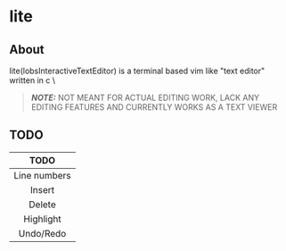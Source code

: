 # lite
## About
lite(lobsInteractiveTextEditor) is a terminal based vim like "text editor" written in c \
> **_NOTE:_** NOT MEANT FOR ACTUAL EDITING WORK, LACK ANY EDITING FEATURES AND CURRENTLY WORKS AS A TEXT VIEWER

## TODO
| TODO |
| :---: |
| Line numbers |
| Insert |
| Delete |
| Highlight |
| Undo/Redo |
